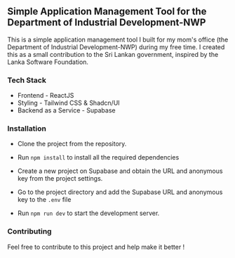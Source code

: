 ## Simple Application Management Tool for the Department of Industrial Development-NWP

This is a simple application management tool I built for my mom's office (the Department of Industrial Development-NWP) during my free time. I created this as a small contribution to the Sri Lankan government, inspired by the Lanka Software Foundation.

### Tech Stack

- Frontend - ReactJS
- Styling - Tailwind CSS & Shadcn/UI
- Backend as a Service - Supabase

### Installation

- Clone the project from the repository.

- Run `npm install` to install all the required dependencies

- Create a new project on Supabase and obtain the URL and anonymous key from the project settings.

- Go to the project directory and add the Supabase URL and anonymous key to the `.env` file

- Run `npm run dev` to start the development server.

### Contributing

Feel free to contribute to this project and help make it better !
